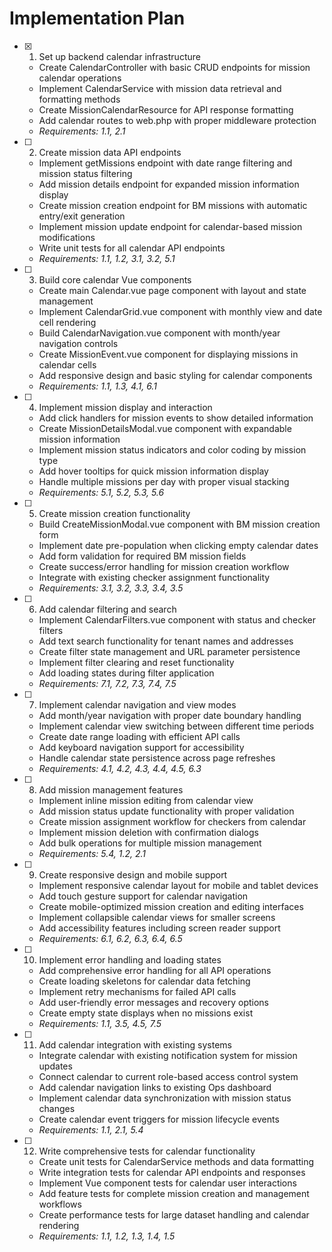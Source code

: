 # Implementation Plan

-   [x] 1. Set up backend calendar infrastructure

    -   Create CalendarController with basic CRUD endpoints for mission calendar operations
    -   Implement CalendarService with mission data retrieval and formatting methods
    -   Create MissionCalendarResource for API response formatting
    -   Add calendar routes to web.php with proper middleware protection
    -   _Requirements: 1.1, 2.1_

-   [ ] 2. Create mission data API endpoints

    -   Implement getMissions endpoint with date range filtering and mission status filtering
    -   Add mission details endpoint for expanded mission information display
    -   Create mission creation endpoint for BM missions with automatic entry/exit generation
    -   Implement mission update endpoint for calendar-based mission modifications
    -   Write unit tests for all calendar API endpoints
    -   _Requirements: 1.1, 1.2, 3.1, 3.2, 5.1_

-   [ ] 3. Build core calendar Vue components

    -   Create main Calendar.vue page component with layout and state management
    -   Implement CalendarGrid.vue component with monthly view and date cell rendering
    -   Build CalendarNavigation.vue component with month/year navigation controls
    -   Create MissionEvent.vue component for displaying missions in calendar cells
    -   Add responsive design and basic styling for calendar components
    -   _Requirements: 1.1, 1.3, 4.1, 6.1_

-   [ ] 4. Implement mission display and interaction

    -   Add click handlers for mission events to show detailed information
    -   Create MissionDetailsModal.vue component with expandable mission information
    -   Implement mission status indicators and color coding by mission type
    -   Add hover tooltips for quick mission information display
    -   Handle multiple missions per day with proper visual stacking
    -   _Requirements: 5.1, 5.2, 5.3, 5.6_

-   [ ] 5. Create mission creation functionality

    -   Build CreateMissionModal.vue component with BM mission creation form
    -   Implement date pre-population when clicking empty calendar dates
    -   Add form validation for required BM mission fields
    -   Create success/error handling for mission creation workflow
    -   Integrate with existing checker assignment functionality
    -   _Requirements: 3.1, 3.2, 3.3, 3.4, 3.5_

-   [ ] 6. Add calendar filtering and search

    -   Implement CalendarFilters.vue component with status and checker filters
    -   Add text search functionality for tenant names and addresses
    -   Create filter state management and URL parameter persistence
    -   Implement filter clearing and reset functionality
    -   Add loading states during filter application
    -   _Requirements: 7.1, 7.2, 7.3, 7.4, 7.5_

-   [ ] 7. Implement calendar navigation and view modes

    -   Add month/year navigation with proper date boundary handling
    -   Implement calendar view switching between different time periods
    -   Create date range loading with efficient API calls
    -   Add keyboard navigation support for accessibility
    -   Handle calendar state persistence across page refreshes
    -   _Requirements: 4.1, 4.2, 4.3, 4.4, 4.5, 6.3_

-   [ ] 8. Add mission management features

    -   Implement inline mission editing from calendar view
    -   Add mission status update functionality with proper validation
    -   Create mission assignment workflow for checkers from calendar
    -   Implement mission deletion with confirmation dialogs
    -   Add bulk operations for multiple mission management
    -   _Requirements: 5.4, 1.2, 2.1_

-   [ ] 9. Create responsive design and mobile support

    -   Implement responsive calendar layout for mobile and tablet devices
    -   Add touch gesture support for calendar navigation
    -   Create mobile-optimized mission creation and editing interfaces
    -   Implement collapsible calendar views for smaller screens
    -   Add accessibility features including screen reader support
    -   _Requirements: 6.1, 6.2, 6.3, 6.4, 6.5_

-   [ ] 10. Implement error handling and loading states

    -   Add comprehensive error handling for all API operations
    -   Create loading skeletons for calendar data fetching
    -   Implement retry mechanisms for failed API calls
    -   Add user-friendly error messages and recovery options
    -   Create empty state displays when no missions exist
    -   _Requirements: 1.1, 3.5, 4.5, 7.5_

-   [ ] 11. Add calendar integration with existing systems

    -   Integrate calendar with existing notification system for mission updates
    -   Connect calendar to current role-based access control system
    -   Add calendar navigation links to existing Ops dashboard
    -   Implement calendar data synchronization with mission status changes
    -   Create calendar event triggers for mission lifecycle events
    -   _Requirements: 1.1, 2.1, 5.4_

-   [ ] 12. Write comprehensive tests for calendar functionality
    -   Create unit tests for CalendarService methods and data formatting
    -   Write integration tests for calendar API endpoints and responses
    -   Implement Vue component tests for calendar user interactions
    -   Add feature tests for complete mission creation and management workflows
    -   Create performance tests for large dataset handling and calendar rendering
    -   _Requirements: 1.1, 1.2, 1.3, 1.4, 1.5_
